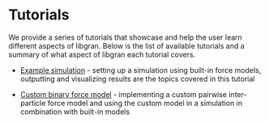 # Tutorials

We provide a series of tutorials that showcase and help the user learn different aspects of libgran. Below is the list
of available tutorials and a summary of what aspect of libgran each tutorial covers.

- [Example simulation](Example-simulation.md) - setting up a simulation using built-in force models, outputting and
  visualizing results are the topics covered in this tutorial

- [Custom binary force model](Custom-binary-force-model.md) - implementing a custom pairwise inter-particle force model
  and using the custom model in a simulation in combination with built-in models